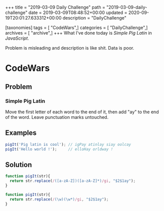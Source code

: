 +++
title = "2019-03-09 Daily Challenge"
path = "2019-03-09-daily-challenge"
date = 2019-03-09T08:48:52+00:00
updated = 2020-09-19T20:01:27.633312+00:00
description = "DailyChallenge"

[taxonomies]
tags = [ "CodeWars",]
categories = [ "DailyChallenge",]
archives = [ "archive",]
+++
What I've done today is *Simple Pig Latin* in *JavaScript*.

Problem is misleading and description is like shit. Data is poor.

<!-- more -->

# CodeWars

## Problem

### Simple Pig Latin

Move the first letter of each word to the end of it, then add "ay" to the end of the word. Leave punctuation marks untouched.

## Examples

```javascript
pigIt('Pig latin is cool'); // igPay atinlay siay oolcay
pigIt('Hello world !');     // elloHay orldway !
```

## Solution

```js
function pigIt(str){
  return str.replace(/([a-zA-Z])([a-zA-Z]*)/gi, "$2$1ay");
}

function pigIt(str){
  return str.replace(/(\w)(\w*)/gi, "$2$1ay");
}
```